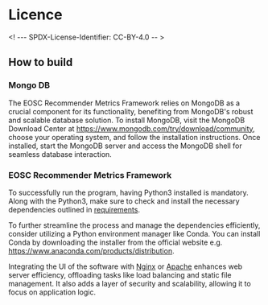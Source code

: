 # Licence

<! --- SPDX-License-Identifier: CC-BY-4.0  -- >

## How to build

### Mongo DB

The EOSC Recommender Metrics Framework relies on MongoDB as a crucial component for its functionality, benefiting from MongoDB's robust and scalable database solution.
To install MongoDB, visit the MongoDB Download Center at <https://www.mongodb.com/try/download/community>, choose your operating system, and follow the installation instructions. Once installed, start the MongoDB server and access the MongoDB shell for seamless database interaction.


### EOSC Recommender Metrics Framework

To successfully run the program, having Python3 installed is mandatory. Along with the Python3, make sure to check and install the necessary dependencies outlined in [requirements](https://github.com/ARGOeu/eosc-recommender-metrics/blob/master/requirements.txt).

To further streamline the process and manage the dependencies efficiently, consider utilizing a Python environment manager like Conda. You can install Conda by downloading the installer from the official website e.g. <https://www.anaconda.com/products/distribution>.

Integrating the UI of the software with [Nginx](https://nginx.org/en/docs/install.html) or [Apache](https://httpd.apache.org/docs/current/install.html) enhances web server efficiency, offloading tasks like load balancing and static file management. It also adds a layer of security and scalability, allowing it to focus on application logic.
